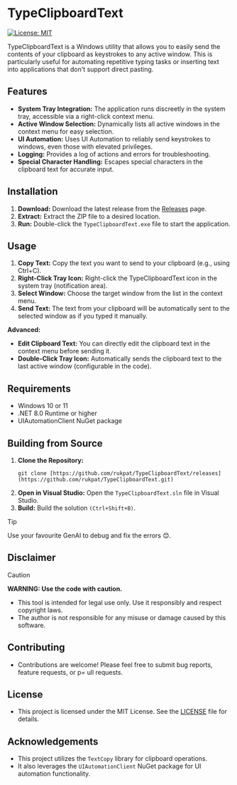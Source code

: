 # TypeClipboardText

[![License: MIT](https://img.shields.io/badge/License-MIT-yellow.svg)](https://opensource.org/licenses/MIT)

TypeClipboardText is a Windows utility that allows you to easily send the contents of your clipboard as keystrokes to any active window. This is particularly useful for automating repetitive typing tasks or inserting text into applications that don't support direct pasting.

## Features

- **System Tray Integration:** The application runs discreetly in the system tray, accessible via a right-click context menu.
- **Active Window Selection:**  Dynamically lists all active windows in the context menu for easy selection.
- **UI Automation:** Uses UI Automation to reliably send keystrokes to windows, even those with elevated privileges.
- **Logging:** Provides a log of actions and errors for troubleshooting.
- **Special Character Handling:**  Escapes special characters in the clipboard text for accurate input.

## Installation

1. **Download:** Download the latest release from the [Releases](https://github.com/rukpat/TypeClipboardText/releases) page.
2. **Extract:** Extract the ZIP file to a desired location.
3. **Run:** Double-click the `TypeClipboardText.exe` file to start the application.

## Usage

1. **Copy Text:** Copy the text you want to send to your clipboard (e.g., using Ctrl+C).
2. **Right-Click Tray Icon:** Right-click the TypeClipboardText icon in the system tray (notification area).
3. **Select Window:** Choose the target window from the list in the context menu.
4. **Send Text:** The text from your clipboard will be automatically sent to the selected window as if you typed it manually.

**Advanced:**

- **Edit Clipboard Text:** You can directly edit the clipboard text in the context menu before sending it.
- **Double-Click Tray Icon:**  Automatically sends the clipboard text to the last active window (configurable in the code).

## Requirements

- Windows 10 or 11
- .NET 8.0 Runtime or higher
- UIAutomationClient NuGet package

## Building from Source

1. **Clone the Repository:**
   ```
   git clone [https://github.com/rukpat/TypeClipboardText/releases](https://github.com/rukpat/TypeClipboardText.git)
   ```  
2. **Open in Visual Studio:** Open the `TypeClipboardText.sln` file in Visual Studio.
3. **Build:** Build the solution `(Ctrl+Shift+B)`.

> [!TIP]
> Use your favourite GenAI to debug and fix the errors 😊.

## Disclaimer

> [!CAUTION]
> **WARNING: Use the code with caution.**
> - This tool is intended for legal use only. Use it responsibly and respect copyright laws.
> - The author is not responsible for any misuse or damage caused by this software.


## Contributing
- Contributions are welcome! Please feel free to submit bug reports, feature requests, or p= ull requests.

## License
- This project is licensed under the MIT License. See the [LICENSE](https://github.com/rukpat/TypeClipboardText/blob/master/LICENSE.txt) file for details.
   
## Acknowledgements
- This project utilizes the `TextCopy` library for clipboard operations.
- It also leverages the `UIAutomationClient` NuGet package for UI automation functionality.

